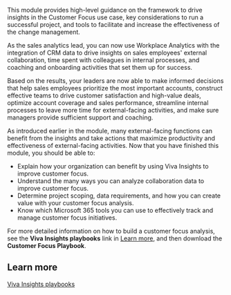 This module provides high-level guidance on the framework to drive insights in the Customer Focus use case, key considerations to run a successful project, and tools to facilitate and increase the effectiveness of the change management.

As the sales analytics lead, you can now use Workplace Analytics with the integration of CRM data to drive insights on sales employees' external collaboration, time spent with colleagues in internal processes, and coaching and onboarding activities that set them up for success.

Based on the results, your leaders are now able to make informed decisions that help sales employees prioritize the most important accounts, construct effective teams to drive customer satisfaction and high-value deals, optimize account coverage and sales performance, streamline internal processes to leave more time for external-facing activities, and make sure managers provide sufficient support and coaching.

As introduced earlier in the module, many external-facing functions can benefit from the insights and take actions that maximize productivity and effectiveness of external-facing activities. Now that you have finished this module, you should be able to:

* Explain how your organization can benefit by using Viva Insights to improve customer focus.
* Understand the many ways you can analyze collaboration data to improve customer focus.
* Determine project scoping, data requirements, and how you can create value with your customer focus analysis.
* Know which Microsoft 365 tools you can use to effectively track and manage customer focus initiatives.

For more detailed information on how to build a customer focus analysis, see the **Viva Insights playbooks** link in [Learn more](#learn-more), and then download the **Customer Focus Playbook**.

## Learn more

[Viva Insights playbooks](/viva/insights/use/playbooks)
